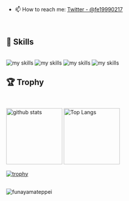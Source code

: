 <br>

- 📫 How to reach me: [Twitter - @fe19990217](https://twitter.com/fe19990217)

<br>

## 🌱 Skills
<br>

<img alt="my skills" src="https://skillicons.dev/icons?theme=dark&perline=7&i=html,css,js,ts,react,next,cs" />
<img alt="my skills" src="https://skillicons.dev/icons?theme=dark&perline=7&i=nodejs,nestjs,php,laravel,mysql,mongo" />
<img alt="my skills" src="https://skillicons.dev/icons?theme=dark&perline=7&i=azure,firebase,githubactions,apollo,graphql,docker" />
<img alt="my skills" src="https://skillicons.dev/icons?theme=dark&perline=7&i=figma,notion" />

<br>

## 🏆 Trophy
<br>

<p align=left> 
  <img alt="github stats" height="150px" src="https://github-readme-stats.vercel.app/api?username=funayamateppei&theme=onedark&show_icons=true" />

  <img alt="Top Langs" height="150px" src="http://github-profile-summary-cards.vercel.app/api/cards/productive-time?username=funayamateppei&theme=onedark&utcOffset=9" />
</p>
  
[![trophy](https://github-profile-trophy.vercel.app/?username=funayamateppei&theme=onedark&title=-Stars,-Reviews)](https://github.com/ryo-ma/github-profile-trophy)

<br>

<img src="https://komarev.com/ghpvc/?username=funayamateppei" alt="funayamateppei" />
